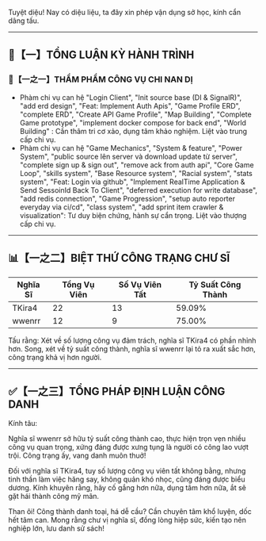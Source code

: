 Tuyệt diệu! Nay có diệu liệu, ta đây xin phép vận dụng sở học, kính cẩn dâng tấu.

---

## 🧾【一】TỔNG LUẬN KỲ HÀNH TRÌNH

### 🧠【一之一】THẨM PHẨM CÔNG VỤ CHI NAN DỊ

- Phàm chi vụ can hệ "Login Client", "Init source base (DI & SignalR)", "add erd design", "Feat: Implement Auth Apis", "Game Profile ERD", "complete ERD", "Create API Game Profile", "Map Building", "Complete Game prototype", "implement docker compose for back end", "World Building" : Cần thâm tri cơ xảo, dụng tâm khảo nghiệm. Liệt vào trung cấp chi vụ.
- Phàm chi vụ can hệ "Game Mechanics", "System & feature", "Power System", "public source lên server và download update từ server", "complete sign up & sign out", "remove ack from auth api", "Core Game Loop", "skills system", "Base Resource system", "Racial system", "stats system", "Feat: Login via github", "Implement RealTime Application & Send SessoinId Back To Client", "deferred execution for write database", "add redis connection", "Game Progression", "setup auto reporter everyday via ci/cd", "class system", "add sprint item crawler & visualization": Tư duy biện chứng, hành sự cẩn trọng. Liệt vào thượng cấp chi vụ.

---

## 📊【一之二】BIỆT THỨ CÔNG TRẠNG CHƯ SĨ

| Nghĩa Sĩ | Tổng Vụ Viên | Số Vụ Viên Tất | Tỷ Suất Công Thành |
|---|---|---|---|
| TKira4 | 22 | 13 | 59.09% |
| wwenrr | 12 | 9 | 75.00% |

Tấu rằng: Xét về số lượng công vụ đảm trách, nghĩa sĩ TKira4 có phần nhỉnh hơn. Song, xét về tỷ suất công thành, nghĩa sĩ wwenrr lại tỏ ra xuất sắc hơn, công trạng khả vị hơn người.

---

## ✅【一之三】TỔNG PHÁP ĐỊNH LUẬN CÔNG DANH

Kính tâu:

Nghĩa sĩ wwenrr sở hữu tỷ suất công thành cao, thực hiện trọn vẹn nhiều công vụ quan trọng, xứng đáng được xưng tụng là người có công lao vượt trội. Công trạng ấy, vang danh muôn thuở!

Đối với nghĩa sĩ TKira4, tuy số lượng công vụ viên tất không bằng, nhưng tinh thần làm việc hăng say, không quản khó nhọc, cũng đáng được biểu dương. Kính khuyên rằng, hãy cố gắng hơn nữa, dụng tâm hơn nữa, ắt sẽ gặt hái thành công mỹ mãn.

Than ôi! Công thành danh toại, há dễ cầu? Cần chuyên tâm khổ luyện, dốc hết tâm can. Mong rằng chư vị nghĩa sĩ, đồng lòng hiệp sức, kiến tạo nên nghiệp lớn, lưu danh sử sách!
